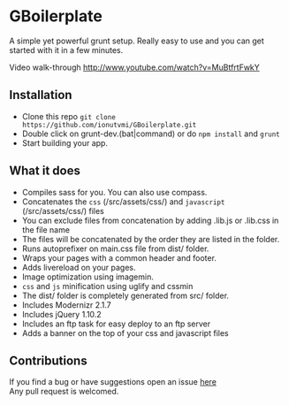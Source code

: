 GBoilerplate
===========================
A simple yet powerful grunt setup. Really easy to use and you can get started with it in a few minutes.  

Video walk-through http://www.youtube.com/watch?v=MuBtfrtFwkY

Installation
--------------
 * Clone this repo `git clone https://github.com/ionutvmi/GBoilerplate.git`  
 * Double click on grunt-dev.(bat|command) or do `npm install` and `grunt`
 * Start building your app.


What it does
----------------
  * Compiles sass for you. You can also use compass.
  * Concatenates the `css` (/src/assets/css/) and `javascript` (/src/assets/css/) files 
  * You can exclude files from concatenation by adding .lib.js or .lib.css in the file name
  * The files will be concatenated by the order they are listed in the folder.
  * Runs autoprefixer on main.css file from dist/ folder.
  * Wraps your pages with a common header and footer.
  * Adds livereload on your pages.
  * Image optimization using imagemin.
  * `css` and `js` minification using uglify and cssmin
  * The dist/ folder is completely generated from src/ folder.
  * Includes Modernizr 2.1.7
  * Includes jQuery 1.10.2
  * Includes an ftp task for easy deploy to an ftp server
  * Adds a banner on the top of your css and javascript files

Contributions
-----------------
If you find a bug or have suggestions open an issue [here](https://github.com/ionutvmi/GBoilerplate/issues)  
Any pull request is welcomed.


